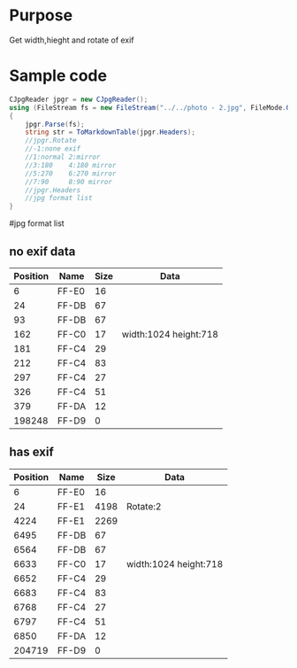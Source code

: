 # Purpose
Get width,hieght and rotate of exif
# Sample code
```csharp
CJpgReader jpgr = new CJpgReader();
using (FileStream fs = new FileStream("../../photo - 2.jpg", FileMode.Open))
{
    jpgr.Parse(fs);
    string str = ToMarkdownTable(jpgr.Headers);
    //jpgr.Rotate
    //-1:none exif 
    //1:normal 2:mirror
    //3:180    4:180 mirror
    //5:270    6:270 mirror
    //7:90     8:90 mirror
    //jpgr.Headers
    //jpg format list
}
```
#jpg format list
## no exif data
 Position | Name  | Size | Data                  
----------|-------|------|-----------------------
 6        | FF-E0 | 16   |  
 24       | FF-DB | 67   |  
 93       | FF-DB | 67   |  
 162      | FF-C0 | 17   | width:1024 height:718 
 181      | FF-C4 | 29   |  
 212      | FF-C4 | 83   |  
 297      | FF-C4 | 27   |  
 326      | FF-C4 | 51   |  
 379      | FF-DA | 12   |  
 198248   | FF-D9 | 0    |  

## has exif
 Position | Name  | Size | Data                  
----------|-------|------|-----------------------
 6        | FF-E0 | 16   |  
 24       | FF-E1 | 4198 | Rotate:2              
 4224     | FF-E1 | 2269 |  
 6495     | FF-DB | 67   |  
 6564     | FF-DB | 67   |  
 6633     | FF-C0 | 17   | width:1024 height:718 
 6652     | FF-C4 | 29   |  
 6683     | FF-C4 | 83   |  
 6768     | FF-C4 | 27   |  
 6797     | FF-C4 | 51   |  
 6850     | FF-DA | 12   |  
 204719   | FF-D9 | 0    |  

